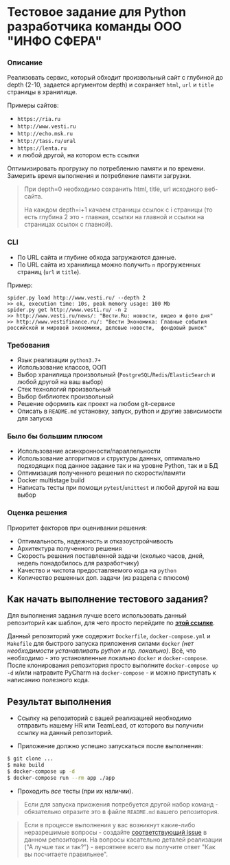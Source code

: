 # Тестовое задание для Python разработчика команды ООО "ИНФО СФЕРА"

### Описание

Реализовать сервис, который обходит произвольный сайт с глубиной до depth (2-10, задается аргументом depth) и сохраняет `html`, `url` и `title` страницы в хранилище.

Примеры сайтов:

* `https://ria.ru`
* `http://www.vesti.ru`
* `http://echo.msk.ru`
* `http://tass.ru/ural` 
* `https://lenta.ru`
* и любой другой, на котором есть ссылки
    
Оптимизировать прогрузку по потреблению памяти и по времени. 
Замерить время выполнения и потребление памяти загрузки.

> При depth=0 необходимо сохранить html, title, url исходного веб-сайта.
>
> На каждом depth=i+1 качаем страницы ссылок с i страницы (то есть глубина 2 это - главная, ссылки на главной и ссылки на страницах ссылок с главной).

### CLI

* По URL сайта и глубине обхода загружаются данные.
* По URL сайта из хранилища можно получить `n` прогруженных страниц (`url` и `title`).
    
Пример:

```
spider.py load http://www.vesti.ru/ --depth 2
>> ok, execution time: 10s, peak memory usage: 100 Mb
spider.py get http://www.vesti.ru/ -n 2
>> http://www.vesti.ru/news/: "Вести.Ru: новости, видео и фото дня"
>> http://www.vestifinance.ru/: "Вести Экономика: Главные события российской и мировой экономики, деловые новости,  фондовый рынок"
```

### Требования

* Язык реализации `python3.7+`
* Использование классов, ООП
* Выбор хранилища произвольный (`PostgreSQL`/`Redis`/`ElasticSearch` и любой другой на ваш выбор) 
* Стек технологий произвольный
* Выбор библиотек произвольный
* Решение оформить как проект на любом git-сервисе
* Описать в `README.md` установку, запуск, python и другие зависимости для запуска

### Было бы большим плюсом

* Использование асинхронности/параллельности
* Использование алгоритмов и структуры данных, оптимально подходящих под данное задание так и на уровне Python, так и в БД
* Оптимизация полученного решения по скорости/памяти
* Docker multistage build
* Написать тесты при помощи `pytest`/`unittest` и любой другой на ваш выбор

### Оценка решения

Приоритет факторов при оценивании решения:
- Оптимальность, надежность и отказоустройчивость
- Архитектура полученного решения
- Скорость решения поставленной задачи (сколько часов, дней, недель понадобилось для разработчику)
- Качество и чистота предоставляемого кода на `python`
- Количество решенных доп. задачи (из раздела с плюсом)

## Как начать выполнение тестового задания?

Для выполнения задания лучше всего использовать данный репозиторий как шаблон, для чего просто перейдите по [**этой ссылке**][use_this_repo_template].

Данный репозиторий уже содержит `Dockerfile`, `docker-compose.yml` и `Makefile` для быстрого запуска приложения силами `docker` _(нет необходимости устанавливать python и пр. локально)_. Всё, что необходимо - это установленные локально `docker` и `docker-compose`. После клонирования репозитория просто выполните `docker-compose up -d` и/или натравите PyCharm на `docker-compose` - и можно приступать к написанию полезного кода.

## Результат выполнения

* Ссылку на репозиторий с вашей реализацией необходимо отправить нашему HR или TeamLead, от которого вы получили ссылку на данный репозиторий.

* Приложение должно успешно запускаться после выполнения:

```bash
$ git clone ...
$ make build
$ docker-compose up -d
$ docker-compose run --rm app ./app
```

* Проходить _все_ тесты (при их наличии).

> Если для запуска приожения потребуется другой набор команд - обязательно отразите это в файле `README.md` вашего репозитория.

> Если в процессе выполнения у вас возникнут какие-либо неразрешимые вопросы - создайте [соответствующий issue][link_create_issue] в данном репозитории. На вопросы касательно деталей реализации ("А лучше так и так?") - вероятнее всего вы получите ответ "Как вы посчитаете правильнее".

[badge_build]:https://github.com/isphere-ru/python-dev-test-task-lvl2/workflows/CI/badge.svg
[link_build]:https://github.com/isphere-ru/python-dev-test-task-lvl2/actions
[link_create_issue]:https://github.com/isphere-ru/python-dev-test-task-lvl2/issues/new
[use_this_repo_template]:https://github.com/isphere-ru/python-dev-test-task-lvl2/generate
